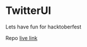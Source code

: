 # TwitterUI
Lets have fun for hacktoberfest

Repo [live link](https://twitterclone-qaum.onrender.com/)
